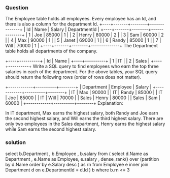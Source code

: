 ### Question

The Employee table holds all employees. Every employee has an Id, and there is also a column for the department Id.
+----+-------+--------+--------------+
| Id | Name  | Salary | DepartmentId |
+----+-------+--------+--------------+
| 1  | Joe   | 85000  | 1            |
| 2  | Henry | 80000  | 2            |
| 3  | Sam   | 60000  | 2            |
| 4  | Max   | 90000  | 1            |
| 5  | Janet | 69000  | 1            |
| 6  | Randy | 85000  | 1            |
| 7  | Will  | 70000  | 1            |
+----+-------+--------+--------------+
The Department table holds all departments of the company.

+----+----------+
| Id | Name     |
+----+----------+
| 1  | IT       |
| 2  | Sales    |
+----+----------+
Write a SQL query to find employees who earn the top three salaries in each of the department. For the above tables, your SQL query should return the following rows (order of rows does not matter).

+------------+----------+--------+
| Department | Employee | Salary |
+------------+----------+--------+
| IT         | Max      | 90000  |
| IT         | Randy    | 85000  |
| IT         | Joe      | 85000  |
| IT         | Will     | 70000  |
| Sales      | Henry    | 80000  |
| Sales      | Sam      | 60000  |
+------------+----------+--------+
Explanation:

In IT department, Max earns the highest salary, both Randy and Joe earn the second highest salary, and Will earns the third highest salary. There are only two employees in the Sales department, Henry earns the highest salary while Sam earns the second highest salary.

### solution

select b.Department , b.Employee , b.salary
from
(
select
d.Name as Department ,
e.Name as Employee,
e.salary ,
dense_rank() over (partition by d.Name order by e.Salary desc ) as rn
from Employee e
inner join Department d
on e.DepartmentId = d.Id
) b
where b.rn <= 3
